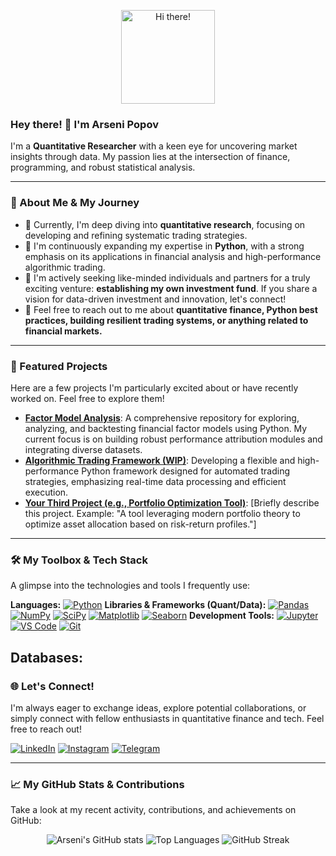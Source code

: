 <p align="center">
  <img src="https://media.giphy.com/media/LmN8gQ25U0L700F9Jg/giphy.gif" alt="Hi there!" width="150"/>
</p>

### Hey there! 👋 I'm Arseni Popov

I'm a **Quantitative Researcher** with a keen eye for uncovering market insights through data. My passion lies at the intersection of finance, programming, and robust statistical analysis.

---

### 🌟 About Me & My Journey

-   🔭 Currently, I'm deep diving into **quantitative research**, focusing on developing and refining systematic trading strategies.
-   🌱 I'm continuously expanding my expertise in **Python**, with a strong emphasis on its applications in financial analysis and high-performance algorithmic trading.
-   👯 I'm actively seeking like-minded individuals and partners for a truly exciting venture: **establishing my own investment fund**. If you share a vision for data-driven investment and innovation, let's connect!
-   💬 Feel free to reach out to me about **quantitative finance, Python best practices, building resilient trading systems, or anything related to financial markets.**

---

### 🚀 Featured Projects

Here are a few projects I'm particularly excited about or have recently worked on. Feel free to explore them!

-   **[Factor Model Analysis](https://github.com/Xyxl1kalgo/Factor-Model-Analysis)**: A comprehensive repository for exploring, analyzing, and backtesting financial factor models using Python. My current focus is on building robust performance attribution modules and integrating diverse datasets.
-   **[Algorithmic Trading Framework (WIP)](https://github.com/Xyxl1kalgo/Your-Trading-Framework-Repo)**: Developing a flexible and high-performance Python framework designed for automated trading strategies, emphasizing real-time data processing and efficient execution.
-   **[Your Third Project (e.g., Portfolio Optimization Tool)](https://github.com/Xyxl1kalgo/Your-Portfolio-Tool-Repo)**: [Briefly describe this project. Example: "A tool leveraging modern portfolio theory to optimize asset allocation based on risk-return profiles."]

---

### 🛠️ My Toolbox & Tech Stack

A glimpse into the technologies and tools I frequently use:

**Languages:**
[![Python](https://img.shields.io/badge/Python-3776AB?style=for-the-badge&logo=python&logoColor=white)](https://www.python.org/)
**Libraries & Frameworks (Quant/Data):**
[![Pandas](https://img.shields.io/badge/Pandas-150458?style=for-the-badge&logo=pandas&logoColor=white)](https://pandas.pydata.org/)
[![NumPy](https://img.shields.io/badge/NumPy-013243?style=for-the-badge&logo=numpy&logoColor=white)](https://numpy.org/)
[![SciPy](https://img.shields.io/badge/SciPy-8F8F8F?style=for-the-badge&logo=scipy&logoColor=white)](https://scipy.org/)
[![Matplotlib](https://img.shields.io/badge/Matplotlib-11557C?style=for-the-badge&logo=matplotlib&logoColor=white)](https://matplotlib.org/)
[![Seaborn](https://img.shields.io/badge/Seaborn-3B3D7D?style=for-the-badge&logo=seaborn&logoColor=white)](https://seaborn.pydata.org/)
**Development Tools:**
[![Jupyter](https://img.shields.io/badge/Jupyter-F37626?style=for-the-badge&logo=jupyter&logoColor=white)](https://jupyter.org/)
[![VS Code](https://img.shields.io/badge/VS%20Code-007ACC?style=for-the-badge&logo=visualstudiocode&logoColor=white)](https://code.visualstudio.com/)
[![Git](https://img.shields.io/badge/Git-F05032?style=for-the-badge&logo=git&logoColor=white)](https://git-scm.com/)

**Databases:**
---

### 🌐 Let's Connect!

I'm always eager to exchange ideas, explore potential collaborations, or simply connect with fellow enthusiasts in quantitative finance and tech. Feel free to reach out!

[![LinkedIn](https://img.shields.io/badge/LinkedIn-0077B5?style=for-the-badge&logo=linkedin&logoColor=white)](https://www.linkedin.com/in/arseni-popov-44a171354?utm_source=share&utm_campaign=share_via&utm_content=profile&utm_medium=ios_app)
[![Instagram](https://img.shields.io/badge/Instagram-E4405F?style=for-the-badge&logo=instagram&logoColor=white)](https://www.instagram.com/xyxl21k?igsh=cmp4eGtieDFlNjR5&utm_source=qr)
[![Telegram](https://img.shields.io/badge/Telegram-2CA5E0?style=for-the-badge&logo=telegram&logoColor=white)](https://t.me/obscurity21)

---

### 📈 My GitHub Stats & Contributions

Take a look at my recent activity, contributions, and achievements on GitHub:

<p align="center">
  <img src="https://github-readme-stats.vercel.app/api?username=Xyxl1kalgo&show_icons=true&theme=vue-dark&hide_border=true&count_private=true" alt="Arseni's GitHub stats" />
  <img src="https://github-readme-stats.vercel.app/api/top-langs/?username=Xyxl1kalgo&layout=compact&theme=vue-dark&hide_border=true" alt="Top Languages" />
  <img src="https://github-streak-stats.herokuapp.com?user=Xyxl1kalgo&theme=dark&hide_border=true&date_format=%5BY%5D" alt="GitHub Streak" />
</p>
